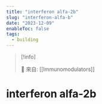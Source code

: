 ```yaml
---
title: "interferon alfa-2b"
slug: "interferon-alfa-b"
date: "2023-12-09"
enableToc: false
tags:
  - building
---
```


> [!info]
>
> 🌱 來自: [[Immunomodulators]]

# interferon alfa-2b


